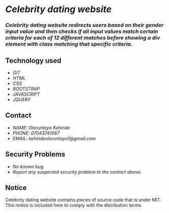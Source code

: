 # _Celebrity dating website_
### _Celebrity dating website redirects users based on their gender input value and then checks if all input values match certain criteria for each of 12 different matches before showing a div element with class matching that specific criteria._

## Technology used
* _GIT_
* _HTML_
* _CSS_
* _BOOTSTRAP_
* _JAVASCRIPT_
* _JQUERY_

## Contact
* _NAME: Oloruntayo Kehinde_
* _PHONE: 07043741067_
* _EMAIL: kehindeoloruntayo1@gmail.com_

## Security Problems
* _No known bug_
* _Report any suspected security problem to the contact above._

## Notice
Celebrity dating website contains pieces of source code that is under MIT. This notice is included here to comply with the distribution terms.